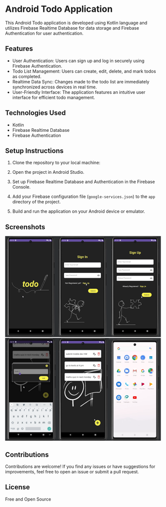 # Android Todo Application

This Android Todo application is developed using Kotlin language and utilizes Firebase Realtime Database for data storage and Firebase Authentication for user authentication.

## Features

- User Authentication: Users can sign up and log in securely using Firebase Authentication.
- Todo List Management: Users can create, edit, delete, and mark todos as completed.
- Realtime Data Sync: Changes made to the todo list are immediately synchronized across devices in real time.
- User-Friendly Interface: The application features an intuitive user interface for efficient todo management.

## Technologies Used

- Kotlin
- Firebase Realtime Database
- Firebase Authentication

## Setup Instructions

1. Clone the repository to your local machine:

2. Open the project in Android Studio.

3. Set up Firebase Realtime Database and Authentication in the Firebase Console.

4. Add your Firebase configuration file (`google-services.json`) to the `app` directory of the project.

5. Build and run the application on your Android device or emulator.

## Screenshots

<img src="https://github.com/bulithakawushika/Todo-Android-Mobile-App/blob/master/Android%20Images/1.png?raw=true" alt="Alt text" width="550" >
<img src="https://github.com/bulithakawushika/Todo-Android-Mobile-App/blob/master/Android%20Images/2.png?raw=true" alt="Alt text" width="550" >

## Contributions

Contributions are welcome! If you find any issues or have suggestions for improvements, feel free to open an issue or submit a pull request.

## License

Free and Open Source
